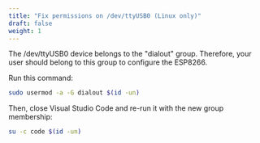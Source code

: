 ```yaml
---
title: "Fix permissions on /dev/ttyUSB0 (Linux only)"
draft: false
weight: 1
---
```


The /dev/ttyUSB0 device belongs to the "dialout" group. Therefore, your user should belong to this group to configure the ESP8266.

Run this command:

```sh
sudo usermod -a -G dialout $(id -un)
```

Then, close Visual Studio Code and re-run it with the new group membership:

```sh
su -c code $(id -un)
```
